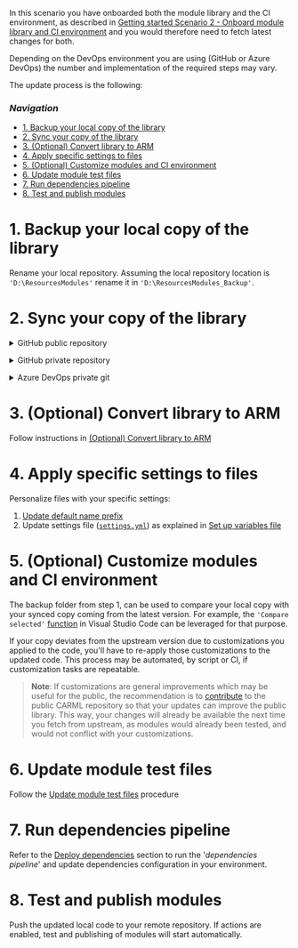 In this scenario you have onboarded both the module library and the CI environment, as described in [Getting started Scenario 2 - Onboard module library and CI environment](./Getting%20started%20-%20Scenario%202%20Onboard%20module%20library%20and%20CI%20environment) and you would therefore need to fetch latest changes for both.

Depending on the DevOps environment you are using (GitHub or Azure DevOps) the number and implementation of the required steps may vary.

The update process is the following:

### _Navigation_

- [1. Backup your local copy of the library](#1-backup-your-local-copy-of-the-library)
- [2. Sync your copy of the library](#1-sync-your-copy-of-the-library)
- [3. (Optional) Convert library to ARM](#3-optional-convert-library-to-arm)
- [4. Apply specific settings to files](#4-apply-specific-settings-to-files)
- [5. (Optional) Customize modules and CI environment](#5-optional-customize-modules-and-ci-environment)
- [6. Update module test files](#6-update-module-test-files)
- [7. Run dependencies pipeline](#7-run-dependencies-pipeline)
- [8. Test and publish modules](#8-test-and-publish-modules)

# 1. Backup your local copy of the library

Rename your local repository. Assuming the local repository location is `'D:\ResourcesModules'` rename it in `'D:\ResourcesModules_Backup'`.

# 2. Sync your copy of the library

<details>
<summary>GitHub public repository</summary>

You have a public fork of public CARML source repository in your target organization.

1. Keep your fork synced to the fork upstream repository, on the GitHub web UI or through the GitHub CLI or the command line, as explaind in [Syncing a fork](https://docs.github.com/en/pull-requests/collaborating-with-pull-requests/working-with-forks/syncing-a-fork) documentation.
1. Sync your local copy of the fork taking care of eventual customizations you can have in place.

</details>
<p>

<details>
<summary>GitHub private repository</summary>

You have created your GitHub target repository and uploaded there the content of the CARML repository.

Clone/download CARML repository to create a local copy of it, as explained in Azure DevOps Repository section in [Getting started - Scenario 2 Onboard module library and CI environment](./Getting%20started%20-%20Scenario%202%20Onboard%20module%20library%20and%20CI%20environment#2-forkclone-the-repository-into-your-devops-environment)

</details>
<p>

<details>
<summary>Azure DevOps private git</summary>

You have created your target repository and uploaded there the content of the CARML repository.

Clone/download CARML repository to create a local copy of it, as explained in Azure DevOps Repository section in [Getting started - Scenario 2 Onboard module library and CI environment](./Getting%20started%20-%20Scenario%202%20Onboard%20module%20library%20and%20CI%20environment#2-forkclone-the-repository-into-your-devops-environment)

</details>
<p>

# 3. (Optional) Convert library to ARM

Follow instructions in [(Optional) Convert library to ARM](./Getting%20started%20-%20Scenario%201%20Consume%20library#2-optional-convert-library-to-arm)

# 4. Apply specific settings to files

Personalize files with your specific settings:
1. [Update default name prefix](./Getting%20started%20-%20Scenario%202%20Onboard%20module%20library%20and%20CI%20environment#31-update-default-nameprefix)
1. Update settings file ([`settings.yml`](https://github.com/Azure/ResourceModules/blob/main/settings.yml)) as explained in [Set up variables file](./Getting%20started%20-%20Scenario%202%20Onboard%20module%20library%20and%20CI%20environment#322-set-up-variables-file)

# 5. (Optional) Customize modules and CI environment

The backup folder from step 1, can be used to compare your local copy with your synced copy coming from the latest version. For example, the `'Compare selected'` [function](https://vscode.one/diff-vscode/) in Visual Studio Code can be leveraged for that purpose.

If your copy deviates from the upstream version due to customizations you applied to the code, you'll have to re-apply those customizations to the updated code. This process may be automated, by script or CI, if customization tasks are repeatable.

> **Note**: If customizations are general improvements which may be useful for the public, the recommendation is to [contribute](./Contribution%20guide) to the public CARML repository so that your updates can improve the public library. This way, your changes will already be available the next time you fetch from upstream, as modules would already been tested, and would not conflict with your customizations.

# 6. Update module test files

Follow the [Update module test files](./Getting%20started%20-%20Scenario%202%20Onboard%20module%20library%20and%20CI%20environment#5-update-module-test-files) procedure

# 7. Run dependencies pipeline

Refer to the [Deploy dependencies](././Getting%20started%20-%20Scenario%202%20Onboard%20module%20library%20and%20CI%20environment#4-deploy-dependencies) section to run the '*dependencies pipeline*' and update dependencies configuration in your environment.

# 8. Test and publish modules

Push the updated local code to your remote repository. If actions are enabled, test and publishing of modules will start automatically.
